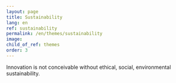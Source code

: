 ```yaml
---
layout: page
title: Sustainability
lang: en
ref: sustainability
permalink: /en/themes/sustainability
image:
child_of_ref: themes
order: 3
---
```


Innovation is not conceivable without ethical, social, environmental sustainability.
